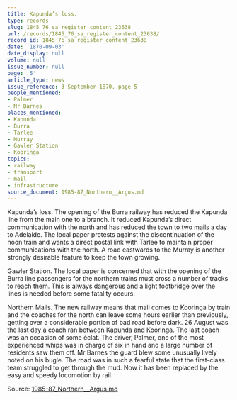 ```yaml
---
title: Kapunda’s loss.
type: records
slug: 1845_76_sa_register_content_23638
url: /records/1845_76_sa_register_content_23638/
record_id: 1845_76_sa_register_content_23638
date: '1870-09-03'
date_display: null
volume: null
issue_number: null
page: '5'
article_type: news
issue_reference: 3 September 1870, page 5
people_mentioned:
- Palmer
- Mr Barnes
places_mentioned:
- Kapunda
- Burra
- Tarlee
- Murray
- Gawler Station
- Kooringa
topics:
- railway
- transport
- mail
- infrastructure
source_document: 1985-87_Northern__Argus.md
---
```


Kapunda’s loss.  The opening of the Burra railway has reduced the Kapunda line from the main one to a branch.  It reduced Kapunda’s direct communication with the north and has reduced the town to two mails a day to Adelaide.  The local paper protests against the discontinuation of the noon train and wants a direct postal link with Tarlee to maintain proper communications with the north.  A road eastwards to the Murray is another strongly desirable feature to keep the town growing.

Gawler Station.  The local paper is concerned that with the opening of the Burra line passengers for the northern trains must cross a number of tracks to reach them.  This is always dangerous and a light footbridge over the lines is needed before some fatality occurs.

Northern Mails.  The new railway means that mail comes to Kooringa by train and the coaches for the north can leave some hours earlier than previously, getting over a considerable portion of bad road before dark.  26 August was the last day a coach ran between Kapunda and Kooringa.  The last coach was an occasion of some éclat.  The driver, Palmer, one of the most experienced whips was in charge of six in hand and a large number of residents saw them off.  Mr Barnes the guard blew some unusually lively noted on his bugle.  The road was in such a fearful state that the first-class team struggled to get through the mud.  Now it has been replaced by the easy and speedy locomotion by rail.

Source: [1985-87_Northern__Argus.md](/downloads/markdown/1985-87_Northern__Argus.md)
